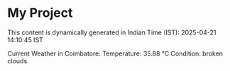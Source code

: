 # My Project

This content is dynamically generated in Indian Time (IST): 2025-04-21 14:10:45 IST


Current Weather in Coimbatore:
Temperature: 35.88 °C
Condition: broken clouds
